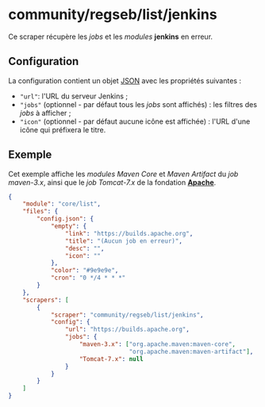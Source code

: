 # community/regseb/list/jenkins

Ce scraper récupère les *jobs* et les *modules* **jenkins** en erreur.

## Configuration

La configuration contient un objet
[JSON](https://www.json.org/json-fr.html "JavaScript Object Notation") avec les
propriétés suivantes :

- `"url"`: l'URL du serveur Jenkins ;
- `"jobs"` (optionnel - par défaut tous les *jobs* sont affichés) : les filtres
  des *jobs* à afficher ;
- `"icon"` (optionnel - par défaut aucune icône est affichée) : l'URL d'une
  icône qui préfixera le titre.

## Exemple

Cet exemple affiche les *modules* *Maven Core* et *Maven Artifact* du *job*
*maven-3.x*, ainsi que le *job* *Tomcat-7.x* de la fondation
**[Apache](https://builds.apache.org/)**.

```JSON
{
    "module": "core/list",
    "files": {
        "config.json": {
            "empty": {
                "link": "https://builds.apache.org",
                "title": "(Aucun job en erreur)",
                "desc": "",
                "icon": ""
            },
            "color": "#9e9e9e",
            "cron": "0 */4 * * *"
        }
    },
    "scrapers": [
        {
            "scraper": "community/regseb/list/jenkins",
            "config": {
                "url": "https://builds.apache.org",
                "jobs": {
                    "maven-3.x": ["org.apache.maven:maven-core",
                                  "org.apache.maven:maven-artifact"],
                    "Tomcat-7.x": null
                }
            }
        }
    ]
}
```
